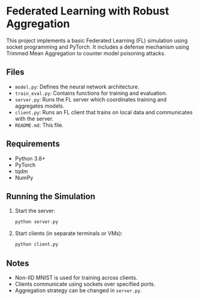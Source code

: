 # Federated Learning with Robust Aggregation

This project implements a basic Federated Learning (FL) simulation using socket programming and PyTorch.
It includes a defense mechanism using Trimmed Mean Aggregation to counter model poisoning attacks.

## Files

- `model.py`: Defines the neural network architecture.
- `train_eval.py`: Contains functions for training and evaluation.
- `server.py`: Runs the FL server which coordinates training and aggregates models.
- `client.py`: Runs an FL client that trains on local data and communicates with the server.
- `README.md`: This file.

## Requirements

- Python 3.8+
- PyTorch
- tqdm
- NumPy

## Running the Simulation

1. Start the server:
   ```bash
   python server.py
   ```

2. Start clients (in separate terminals or VMs):
   ```bash
   python client.py
   ```

## Notes

- Non-IID MNIST is used for training across clients.
- Clients communicate using sockets over specified ports.
- Aggregation strategy can be changed in `server.py`.
